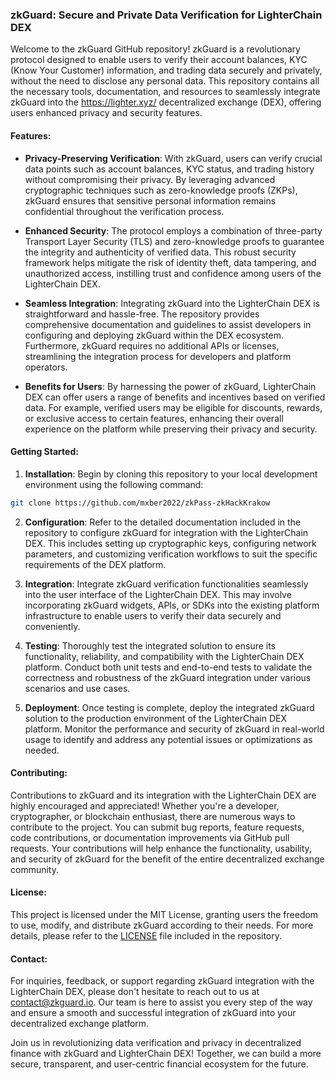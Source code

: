 ### zkGuard: Secure and Private Data Verification for LighterChain DEX

Welcome to the zkGuard GitHub repository! zkGuard is a revolutionary protocol designed to enable users to verify their account balances, KYC (Know Your Customer) information, and trading data securely and privately, without the need to disclose any personal data. This repository contains all the necessary tools, documentation, and resources to seamlessly integrate zkGuard into the https://lighter.xyz/ decentralized exchange (DEX), offering users enhanced privacy and security features.

#### Features:

- **Privacy-Preserving Verification**: With zkGuard, users can verify crucial data points such as account balances, KYC status, and trading history without compromising their privacy. By leveraging advanced cryptographic techniques such as zero-knowledge proofs (ZKPs), zkGuard ensures that sensitive personal information remains confidential throughout the verification process.

- **Enhanced Security**: The protocol employs a combination of three-party Transport Layer Security (TLS) and zero-knowledge proofs to guarantee the integrity and authenticity of verified data. This robust security framework helps mitigate the risk of identity theft, data tampering, and unauthorized access, instilling trust and confidence among users of the LighterChain DEX.

- **Seamless Integration**: Integrating zkGuard into the LighterChain DEX is straightforward and hassle-free. The repository provides comprehensive documentation and guidelines to assist developers in configuring and deploying zkGuard within the DEX ecosystem. Furthermore, zkGuard requires no additional APIs or licenses, streamlining the integration process for developers and platform operators.

- **Benefits for Users**: By harnessing the power of zkGuard, LighterChain DEX can offer users a range of benefits and incentives based on verified data. For example, verified users may be eligible for discounts, rewards, or exclusive access to certain features, enhancing their overall experience on the platform while preserving their privacy and security.

#### Getting Started:

1. **Installation**: Begin by cloning this repository to your local development environment using the following command:

```bash
git clone https://github.com/mxber2022/zkPass-zkHackKrakow
```

2. **Configuration**: Refer to the detailed documentation included in the repository to configure zkGuard for integration with the LighterChain DEX. This includes setting up cryptographic keys, configuring network parameters, and customizing verification workflows to suit the specific requirements of the DEX platform.

3. **Integration**: Integrate zkGuard verification functionalities seamlessly into the user interface of the LighterChain DEX. This may involve incorporating zkGuard widgets, APIs, or SDKs into the existing platform infrastructure to enable users to verify their data securely and conveniently.

4. **Testing**: Thoroughly test the integrated solution to ensure its functionality, reliability, and compatibility with the LighterChain DEX platform. Conduct both unit tests and end-to-end tests to validate the correctness and robustness of the zkGuard integration under various scenarios and use cases.

5. **Deployment**: Once testing is complete, deploy the integrated zkGuard solution to the production environment of the LighterChain DEX platform. Monitor the performance and security of zkGuard in real-world usage to identify and address any potential issues or optimizations as needed.

#### Contributing:

Contributions to zkGuard and its integration with the LighterChain DEX are highly encouraged and appreciated! Whether you're a developer, cryptographer, or blockchain enthusiast, there are numerous ways to contribute to the project. You can submit bug reports, feature requests, code contributions, or documentation improvements via GitHub pull requests. Your contributions will help enhance the functionality, usability, and security of zkGuard for the benefit of the entire decentralized exchange community.

#### License:

This project is licensed under the MIT License, granting users the freedom to use, modify, and distribute zkGuard according to their needs. For more details, please refer to the [LICENSE](LICENSE) file included in the repository.

#### Contact:

For inquiries, feedback, or support regarding zkGuard integration with the LighterChain DEX, please don't hesitate to reach out to us at [contact@zkguard.io](mailto:contact@zkguard.io). Our team is here to assist you every step of the way and ensure a smooth and successful integration of zkGuard into your decentralized exchange platform.

Join us in revolutionizing data verification and privacy in decentralized finance with zkGuard and LighterChain DEX! Together, we can build a more secure, transparent, and user-centric financial ecosystem for the future.
